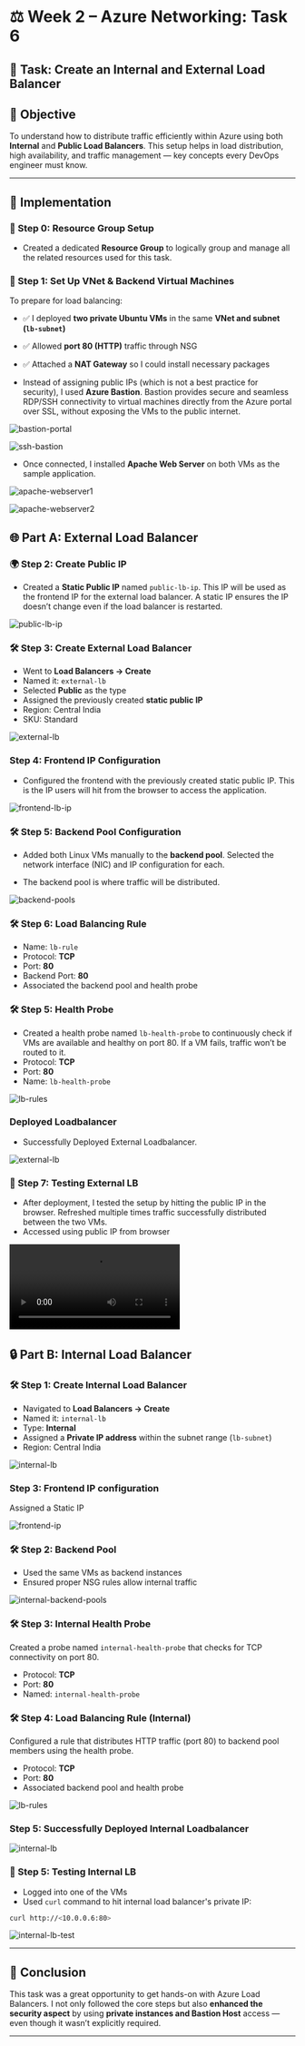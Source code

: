 # ⚖️ Week 2 – Azure Networking: Task 6

## 📌 Task: Create an Internal and External Load Balancer

## 🎯 Objective

To understand how to distribute traffic efficiently within Azure using both **Internal** and **Public Load Balancers**. This setup helps in load distribution, high availability, and traffic management — key concepts every DevOps engineer must know.

---

## 🔧 Implementation

### 🔰 Step 0: Resource Group Setup

- Created a dedicated **Resource Group** to logically group and manage all the related resources used for this task.

### 🔷 Step 1: Set Up VNet & Backend Virtual Machines

To prepare for load balancing:

- ✅ I deployed **two private Ubuntu VMs** in the same **VNet and subnet (`lb-subnet`)**
- ✅ Allowed **port 80 (HTTP)** traffic through NSG
- ✅ Attached a **NAT Gateway** so I could install necessary packages

- Instead of assigning public IPs (which is not a best practice for security), I used **Azure Bastion**. Bastion provides secure and seamless RDP/SSH connectivity to virtual machines directly from the Azure portal over SSL, without exposing the VMs to the public internet.

![bastion-portal](./snapshots/bastion-portal.jpg)

![ssh-bastion](./snapshots/ssh-bastion.jpg)

- Once connected, I installed **Apache Web Server** on both VMs as the sample application.

![apache-webserver1](./snapshots/webserver-vm1.jpg)

![apache-webserver2](./snapshots/webserver-vm2.jpg)

## 🌐 Part A: External Load Balancer

### 🌍 Step 2: Create Public IP

- Created a **Static Public IP** named `public-lb-ip`. This IP will be used as the frontend IP for the external load balancer. A static IP ensures the IP doesn’t change even if the load balancer is restarted.

![public-lb-ip](./snapshots/task6-lb-ip.jpg)

### 🛠️ Step 3: Create External Load Balancer

- Went to **Load Balancers → Create**
- Named it: `external-lb`
- Selected **Public** as the type
- Assigned the previously created **static public IP**
- Region: Central India
- SKU: Standard

![external-lb](./snapshots/task6-lb-basics.jpg)


### Step 4: Frontend IP Configuration
- Configured the frontend with the previously created static public IP. This is the IP users will hit from the browser to access the application.

![frontend-lb-ip](./snapshots/task6-lb-frontend.jpg)

### 🛠️ Step 5: Backend Pool Configuration

- Added both Linux VMs manually to the **backend pool**. Selected the network interface (NIC) and IP configuration for each.

- The backend pool is where traffic will be distributed.

![backend-pools](./snapshots/task6-lb-backend-pools.jpg)

### 🛠️ Step 6: Load Balancing Rule

- Name: `lb-rule`
- Protocol: **TCP**
- Port: **80**
- Backend Port: **80**
- Associated the backend pool and health probe

### 🛠️ Step 5: Health Probe

- Created a health probe named `lb-health-probe` to continuously check if VMs are available and healthy on port 80. If a VM fails, traffic won’t be routed to it.
- Protocol: **TCP**
- Port: **80**
- Name: `lb-health-probe`

![lb-rules](./snapshots/task6-lb-inbound.jpg)

### Deployed Loadbalancer

- Successfully Deployed External Loadbalancer.

![external-lb](./snapshots/task6-lb-deployed.jpg)

### 🧪 Step 7: Testing External LB

- After deployment, I tested the setup by hitting the public IP in the browser. Refreshed multiple times traffic successfully distributed between the two VMs.
- Accessed using public IP from browser

![loadbalancer-test](./snapshots/external-lb-test.mkv)

## 🔒 Part B: Internal Load Balancer

### 🛠️ Step 1: Create Internal Load Balancer

- Navigated to **Load Balancers → Create**
- Named it: `internal-lb`
- Type: **Internal**
- Assigned a **Private IP address** within the subnet range (`lb-subnet`)
- Region: Central India

![internal-lb](./snapshots/task6-internal-lb.jpg)

### Step 3: Frontend IP configuration

Assigned a Static IP

![frontend-ip](./snapshots/task6-internal-frontend-ip.jpg)

### 🛠️ Step 2: Backend Pool

- Used the same VMs as backend instances
- Ensured proper NSG rules allow internal traffic

![internal-backend-pools](./snapshots/task6-internal-backend-pool.jpg)

### 🛠️ Step 3: Internal Health Probe
Created a probe named `internal-health-probe` that checks for TCP connectivity on port 80.

- Protocol: **TCP**
- Port: **80**
- Named: `internal-health-probe`

### 🛠️ Step 4: Load Balancing Rule (Internal)
Configured a rule that distributes HTTP traffic (port 80) to backend pool members using the health probe.

- Protocol: **TCP**
- Port: **80**
- Associated backend pool and health probe

![lb-rules](./snapshots/task6-internal-inbound-rule.jpg)

### Step 5: Successfully Deployed Internal Loadbalancer

![internal-lb](./snapshots/task6-internal-lb-deployed.jpg)


### 🧪 Step 5: Testing Internal LB

- Logged into one of the VMs
- Used `curl` command to hit internal load balancer's private IP:
```bash
curl http://<10.0.0.6:80>
```

![internal-lb-test](./snapshots/task6-internal-lb-success.jpg)

---

## 🧾 Conclusion

This task was a great opportunity to get hands-on with Azure Load Balancers. I not only followed the core steps but also **enhanced the security aspect** by using **private instances and Bastion Host** access — even though it wasn’t explicitly required.

---